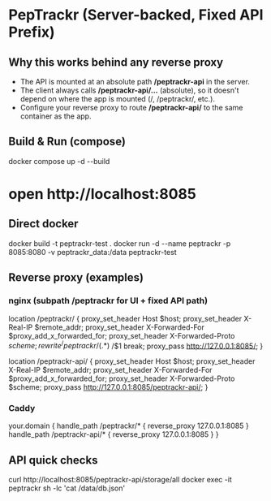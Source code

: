 # PepTrackr (Server-backed, Fixed API Prefix)

## Why this works behind any reverse proxy
- The API is mounted at an absolute path **/peptrackr-api** in the server.
- The client always calls **/peptrackr-api/...** (absolute), so it doesn't depend on where the app is mounted (/, /peptrackr/, etc.).
- Configure your reverse proxy to route **/peptrackr-api/** to the same container as the app.

## Build & Run (compose)
docker compose up -d --build
# open http://localhost:8085

## Direct docker
docker build -t peptrackr-test .
docker run -d --name peptrackr -p 8085:8080 -v peptrackr_data:/data peptrackr-test

## Reverse proxy (examples)

### nginx (subpath /peptrackr for UI + fixed API path)
location /peptrackr/ {
  proxy_set_header Host $host;
  proxy_set_header X-Real-IP $remote_addr;
  proxy_set_header X-Forwarded-For $proxy_add_x_forwarded_for;
  proxy_set_header X-Forwarded-Proto $scheme;
  rewrite ^/peptrackr/(.*)$ /$1 break;
  proxy_pass http://127.0.0.1:8085/;
}

location /peptrackr-api/ {
  proxy_set_header Host $host;
  proxy_set_header X-Real-IP $remote_addr;
  proxy_set_header X-Forwarded-For $proxy_add_x_forwarded_for;
  proxy_set_header X-Forwarded-Proto $scheme;
  proxy_pass http://127.0.0.1:8085/peptrackr-api/;
}

### Caddy
your.domain {
  handle_path /peptrackr/* {
    reverse_proxy 127.0.0.1:8085
  }
  handle_path /peptrackr-api/* {
    reverse_proxy 127.0.0.1:8085
  }
}

## API quick checks
curl http://localhost:8085/peptrackr-api/storage/all
docker exec -it peptrackr sh -lc 'cat /data/db.json'
